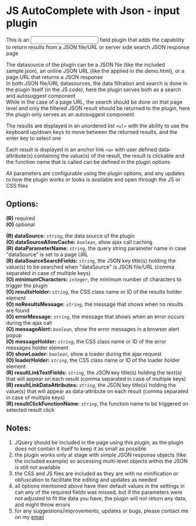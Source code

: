 # JS AutoComplete with Json - input plugin
This is an <input> field plugin that adds the capability to return results from a JSON file/URL or server side search JSON response page

The datasource of the plugin can be a JSON file (like the included sample.json), an online JSON URL (like the applied in the demo.html), or a page URL that returns a JSON response  
In both JSON file/URL datasources, the data filtration and search is done in the plugin itself (in the JS code), here the plugin serves both as a search and autosuggest component  
While in the case of a page URL, the search should be done on that page level and only the filtered JSON result should be returned to the plugin, here the plugin only serves as an autosuggest component

The results are displayed in an unordered list `<ul>` with the ability to use the keyboard up/down keys to move between the returned results, and the enter key to select one

Each result is displayed in an anchor link `<a>` with user defined data-attribute(s) containing the value(s) of the result, the result is clickable and the function name that is called can be defined in the plugin options  
  
All parameters are configurable using the plugin options, and any updates to how the plugin works or looks is available and open through the JS or CSS files
  
  
Options:
---------
**(R)** required  
**(O)** optional  
  
**(R) dataSource:** *`string`*, the data source of the plugin  
**(O) dataSourceAllowCache:** *`boolean`*, allow ajax call caching  
**(R) dataParameterName:** *`string`*, the query string parameter name in case "dataSource" is set to a page URL  
**(R) dataSourceSearchFields:** *`string`*, the JSON key title(s) holding the value(s) to be searched when "dataSource" is JSON file/URL (comma separated in case of multiple keys)  
**(O) minimumCharacters:** *`integer`*, the minimum number of characters to trigger the plugin  
**(O) resultsHolder:** *`string`*, the CSS class name or ID of the results holder element  
**(O) noResultsMessage:** *`string`*, the message that shows when no results are found  
**(O) errorMessage:** *`string`*, the message that shows when an error occurs during the ajax call  
**(O) messageAlert:** *`boolean`*, show the error messages in a browser alert popup  
**(O) messageHolder:** *`string`*, the CSS class name or ID of the error messages holder element  
**(O) showLoader:** *`boolean`*, show a loader during the ajax request  
**(O) loaderHolder:** *`string`*, the CSS class name or ID of the loader holder element  
**(R) resultLinkTextFields:** *`string`*, the JSON key title(s) holding the text(s) that will appear on each result (comma separated in case of multiple keys)  
**(R) resultLinkDataAttributes:** *`string`*, the JSON key title(s) holding the value(s) that will appear as data-attribute on each result (comma separated in case of multiple keys)  
**(R) resultClickFunctionName:** *`string`*, the function name to be triggered on selected result click
  
  
Notes:
-------
1. JQuery should be included in the page using this plugin, as the plugin does not contain it itself to keep it as small as possible
2. the plugin works only at stage with simple JSON response objects (like the included example) so accessing multi-level objects within the JSON is still not available
3. the CSS and JS files are included as they are with no minification or obfuscation to facilitate the editing and updates as needed
4. all options mentioned above have their default values in the settings in can any of the required fields was missed, but if the parameters were not adjusted to fit the data you have, the plugin will not return any data, and might throw errors
5. for any suggestions/improvements, updates or bugs, please contact me on my [email](mailto:hisham.tj@gmail.com "Email")
